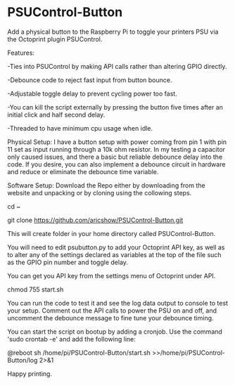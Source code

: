 # PSUControl-Button
Add a physical button to the Raspberry Pi to toggle your printers PSU via the Octoprint plugin PSUControl.

Features:

-Ties into PSUControl by making API calls rather than altering GPIO directly.

-Debounce code to reject fast input from button bounce.

-Adjustable toggle delay to prevent cycling power too fast.

-You can kill the script externally by pressing the button five times after an initial click and half second delay.

-Threaded to have minimum cpu usage when idle.

Physical Setup:
I have a button setup with power coming from pin 1 with pin 11 set as input running through a 10k ohm resistor. In my testing a capacitor only caused issues, and there a basic but reliable debounce delay into the code. If you desire, you can also implement a debounce circuit in hardware and reduce or eliminate the debounce time variable.

Software Setup:
Download the Repo either by downloading from the website and unpacking or by cloning using the collowing steps.

cd ~

git clone https://github.com/aricshow/PSUControl-Button.git

This will create folder in your home directory called PSUControl-Button.

You will need to edit psubutton.py to add your Octoprint API key, as well as to alter any of the settings declared as variables at the top of the file such as the GPIO pin number and toggle delay.

You can get you API key from the settings menu of Octoprint under API.

chmod 755 start.sh

You can run the code to test it and see the log data output to console to test your setup. Comment out the API calls to power the PSU on and off, and uncomment the debounce message to fine tune your debounce timing.

You can start the script on bootup by adding a cronjob. Use the command 'sudo crontab -e' and add the following line:

@reboot sh /home/pi/PSUControl-Button/start.sh >>/home/pi/PSUControl-Button/log 2>&1

Happy printing.
